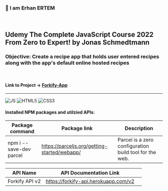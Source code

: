 ### 👋 **I am Erhan ERTEM**

&emsp;

## Udemy The Complete JavaScript Course 2022 From Zero to Expert! by Jonas Schmedtmann

### **Objective:** Create a recipe app that holds user entered recipes along with the app's default online hosted recipes

&emsp;

#### Link to Project &rarr; [Forkify-App](https://forkify-app-erhan-ertem.netlify.app)

---

![JS](https://img.shields.io/badge/JavaScript-323330?style=for-the-badge&logo=javascript&logoColor=F7DF1E) ![HTML5](https://img.shields.io/badge/HTML5-E34F26?style=for-the-badge&logo=html5&logoColor=white) ![CSS3](https://img.shields.io/badge/CSS3-1572B6?style=for-the-badge&logo=css3&logoColor=white)

#### Installed NPM packages and utilzied APIs:

| Package command         | Package link                                 | Description                                            |
| ----------------------- | -------------------------------------------- | ------------------------------------------------------ |
| npm i --save-dev parcel | https://parceljs.org/getting-started/webapp/ | Parcel is a zero configuration build tool for the web. |

| API Name       | API Documentation Link               |     |
| -------------- | ------------------------------------ | --- |
| Forkify API v2 | https://forkify-api.herokuapp.com/v2 |     |

&emsp;
